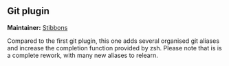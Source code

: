 ## Git plugin
**Maintainer:** [Stibbons](https://github.com/Stibbons)

Compared to the first git plugin, this one adds several organised git aliases and increase the completion
function provided by zsh. Please note that is is a complete rework, with many new aliases to relearn.


